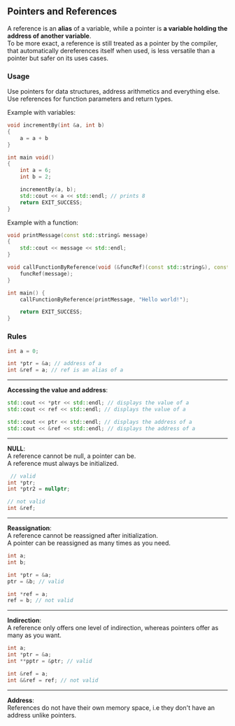 ## Pointers and References
A reference is an **alias** of a variable, while a pointer is **a variable holding the address of another variable**.
<br>To be more exact, a reference is still treated as a pointer by the compiler, that automatically dereferences itself when used, is less versatile than a pointer but safer on its uses cases.


### Usage
Use pointers for data structures, address arithmetics and everything else.
<br>Use references for function parameters and return types.

Example with variables:
```c++
void incrementBy(int &a, int b)
{
    a = a + b
}

int main void()
{
    int a = 6;
    int b = 2;

    incrementBy(a, b);
    std::cout << a << std::endl; // prints 8
    return EXIT_SUCCESS;
}
```

Example with a function:
```c++
void printMessage(const std::string& message)
{
    std::cout << message << std::endl;
}

void callFunctionByReference(void (&funcRef)(const std::string&), const std::string& message) {
    funcRef(message);
}

int main() {
    callFunctionByReference(printMessage, "Hello world!");

    return EXIT_SUCCESS;
}
```

### Rules
```c++
int a = 0;

int *ptr = &a; // address of a
int &ref = a; // ref is an alias of a
```
---
**Accessing the value and address**:
```c++
std::cout << *ptr << std::endl; // displays the value of a
std::cout << ref << std::endl; // displays the value of a

std::cout << ptr << std::endl; // displays the address of a
std::cout << &ref << std::endl; // displays the address of a
```
---
**NULL**:
<br>A reference cannot be null, a pointer can be.
<br>A reference must always be initialized.
```c++
 // valid
int *ptr;
int *ptr2 = nullptr;

// not valid
int &ref;
```
---
**Reassignation**:
<br>A reference cannot be reassigned after initialization.
<br>A pointer can be reassigned as many times as you need.
```c++
int a;
int b;

int *ptr = &a;
ptr = &b; // valid

int *ref = a;
ref = b; // not valid
```
---
**Indirection**:
<br>A reference only offers one level of indirection, whereas pointers offer as many as you want.
```c++
int a;
int *ptr = &a;
int **pptr = &ptr; // valid

int &ref = a;
int &&ref = ref; // not valid
```
---
**Address**:
<br>References do not have their own memory space, i.e they don't have an address unlike pointers.